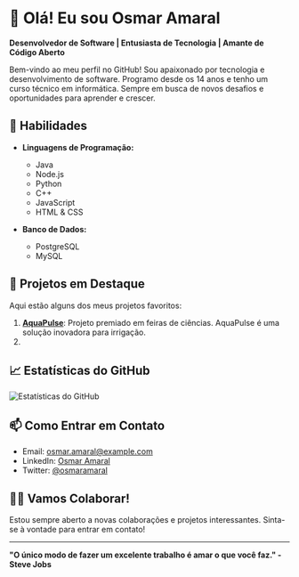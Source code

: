 # 👋 Olá! Eu sou Osmar Amaral

**Desenvolvedor de Software | Entusiasta de Tecnologia | Amante de Código Aberto**

Bem-vindo ao meu perfil no GitHub! Sou apaixonado por tecnologia e desenvolvimento de software. Programo desde os 14 anos e tenho um curso técnico em informática. Sempre em busca de novos desafios e oportunidades para aprender e crescer.

## 🚀 Habilidades

- **Linguagens de Programação:**
  - Java
  - Node.js
  - Python
  - C++
  - JavaScript
  - HTML & CSS

- **Banco de Dados:**
  - PostgreSQL
  - MySQL

## 🌟 Projetos em Destaque

Aqui estão alguns dos meus projetos favoritos:

1. [**AquaPulse**](https://github.com/OsmarAmaral/AquaPulse): Projeto premiado em feiras de ciências. AquaPulse é uma solução inovadora para irrigação.
2. 
## 📈 Estatísticas do GitHub

![Estatísticas do GitHub](https://github-readme-stats.vercel.app/api?username=OsmarAmaral&show_icons=true&theme=radical)

## 📫 Como Entrar em Contato

- Email: osmar.amaral@example.com
- LinkedIn: [Osmar Amaral](https://www.linkedin.com/in/osmaramaral)
- Twitter: [@osmaramaral](https://twitter.com/osmaramaral)

## 🧑‍💻 Vamos Colaborar!

Estou sempre aberto a novas colaborações e projetos interessantes. Sinta-se à vontade para entrar em contato!

---

**"O único modo de fazer um excelente trabalho é amar o que você faz." - Steve Jobs**
